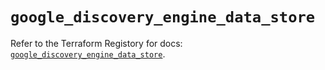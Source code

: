 # `google_discovery_engine_data_store`

Refer to the Terraform Registory for docs: [`google_discovery_engine_data_store`](https://registry.terraform.io/providers/hashicorp/google/5.29.0/docs/resources/discovery_engine_data_store).
